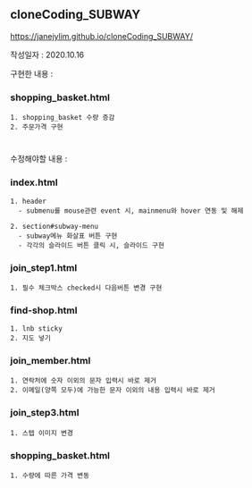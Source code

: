 ## cloneCoding_SUBWAY

https://janejylim.github.io/cloneCoding_SUBWAY/

작성일자 : 2020.10.16

구현한 내용 :

### shopping_basket.html
    1. shopping_basket 수량 증감
    2. 주문가격 구현

# 

수정해야할 내용 :

  ### index.html
    1. header
      - submenu를 mouse관련 event 시, mainmenu와 hover 연동 및 해제
      
    2. section#subway-menu
      - subway메뉴 화살표 버튼 구현
      - 각각의 슬라이드 버튼 클릭 시, 슬라이드 구현

### join_step1.html
    1. 필수 체크박스 checked시 다음버튼 변경 구현

### find-shop.html
    1. lnb sticky
    2. 지도 넣기

### join_member.html
    1. 연락처에 숫자 이외의 문자 입력시 바로 제거
    2. 이메일(양쪽 모두)에 가능한 문자 이외의 내용 입력시 바로 제거

### join_step3.html
    1. 스텝 이미지 변경

### shopping_basket.html
    1. 수량에 따른 가격 변동